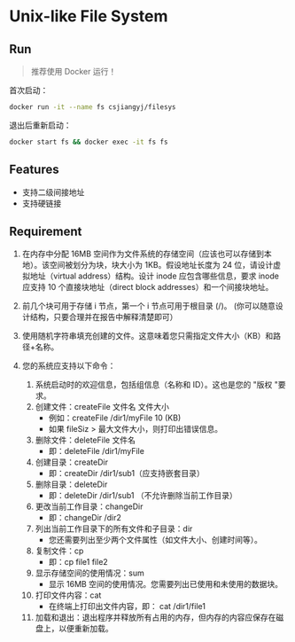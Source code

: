 # Unix-like File System

## Run

> 推荐使用 Docker 运行！

首次启动：

```bash
docker run -it --name fs csjiangyj/filesys
```

退出后重新启动：

```bash
docker start fs && docker exec -it fs fs
```

## Features

- 支持二级间接地址
- 支持硬链接

## Requirement

1. 在内存中分配 16MB 空间作为文件系统的存储空间（应该也可以存储到本地）。该空间被划分为块，块大小为 1KB。假设地址长度为 24 位，请设计虚拟地址（virtual address）结构。设计 inode 应包含哪些信息，要求 inode 应支持 10 个直接块地址（direct block addresses）和一个间接块地址。

2. 前几个块可用于存储 i 节点，第一个 i 节点可用于根目录 (/)。 (你可以随意设计结构，只要合理并在报告中解释清楚即可）

3. 使用随机字符串填充创建的文件。这意味着您只需指定文件大小（KB）和路径+名称。

4. 您的系统应支持以下命令：
   1. 系统启动时的欢迎信息，包括组信息（名称和 ID）。这也是您的 "版权 "要求。
   2. 创建文件：createFile 文件名 文件大小
      - 例如：createFile /dir1/myFile 10 (KB)
      - 如果 fileSiz > 最大文件大小，则打印出错误信息。
   3. 删除文件：deleteFile 文件名
      - 即：deleteFile /dir1/myFile
   4. 创建目录：createDir
      - 即：createDir /dir1/sub1（应支持嵌套目录）
   5. 删除目录：deleteDir
      - 即：deleteDir /dir1/sub1 （不允许删除当前工作目录）
   6. 更改当前工作目录：changeDir
      - 即：changeDir /dir2
   7. 列出当前工作目录下的所有文件和子目录：dir
      - 您还需要列出至少两个文件属性（如文件大小、创建时间等）。
   8. 复制文件：cp
      - 即：cp file1 file2
   9. 显示存储空间的使用情况：sum
      - 显示 16MB 空间的使用情况。您需要列出已使用和未使用的数据块。
   10. 打印文件内容：cat
       - 在终端上打印出文件内容，即： cat /dir1/file1
   11. 加载和退出：退出程序并释放所有占用的内存，但内存的内容应保存在磁盘上，以便重新加载。
